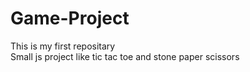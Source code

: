 # Game-Project
This is my first repositary
<br>
Small js project like tic tac toe and stone paper scissors